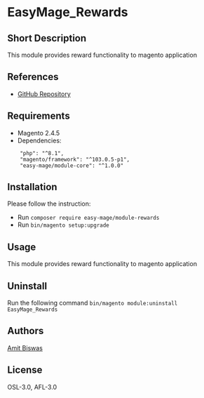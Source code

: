 # EasyMage_Rewards

## Short Description
This module provides reward functionality to magento application

## References
- [GitHub Repository](https://github.com/amitbiswaswebdev/Reward/)

## Requirements
- Magento 2.4.5
- Dependencies:
```
    "php": "^8.1",
    "magento/framework": "^103.0.5-p1",
    "easy-mage/module-core": "^1.0.0"
```

## Installation
Please follow the instruction:

- Run `composer require easy-mage/module-rewards`
- Run `bin/magento setup:upgrade`

## Usage
This module provides reward functionality to magento application

## Uninstall
Run the following command `bin/magento module:uninstall EasyMage_Rewards`

## Authors
[Amit Biswas](amit.biswas.webdev@gmail.com)

## License
OSL-3.0, AFL-3.0
